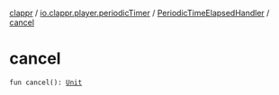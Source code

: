 [clappr](../../index.md) / [io.clappr.player.periodicTimer](../index.md) / [PeriodicTimeElapsedHandler](index.md) / [cancel](./cancel.md)

# cancel

`fun cancel(): `[`Unit`](https://kotlinlang.org/api/latest/jvm/stdlib/kotlin/-unit/index.html)